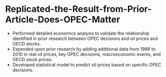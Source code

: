 # Replicated-the-Result-from-Prior-Article-Does-OPEC-Matter
*	Performed detailed economics analysis to validate the relationship identified in prior research between OPEC decisions and oil prices and OECD stocks.
*	Expanded upon prior research by adding additional data from 1986 to 2010 in real oil prices, key OPEC decisions, macroeconomic events, and OECD stock prices. 
*	Developed statistical model to predict oil prices based on specific OPEC decisions.
